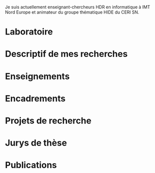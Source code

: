 Je suis actuellement enseignant-chercheurs HDR en informatique à IMT Nord Europe et animateur du groupe thématique HIDE du CERI SN.

# Laboratoire

# Descriptif de mes recherches

# Enseignements

# Encadrements

# Projets de recherche 

# Jurys de thèse

# Publications


